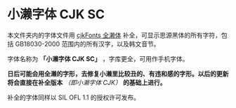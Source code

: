 # 小濑字体 CJK SC

本文件夹内的字体文件用 [cjkFonts 全濑体](https://www.cjkfonts.io/blog/cjkfonts_allseto) 补全，可显示思源黑体的所有字符，包括 GB18030-2000 范围内的所有汉字，以及韩文音节。

字体名称为 **「小濑字体 CJK SC」** ，字库更全，可用作手机字体。

**日后可能会用全濑的字形，去修复小濑里比较丑的、有违和感的字形。以后的更新将会直接在补全版本** *（即小濑字体 CJK）* **的基础上进行。**

补全的字体同样以 SIL OFL 1.1 的授权许可发布。

